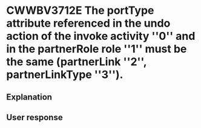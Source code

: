 # CWWBV3712E The portType attribute referenced in the undo action of the invoke activity ''0'' and in the partnerRole role ''1'' must be the same (partnerLink ''2'', partnerLinkType ''3'').

## Explanation

## User response